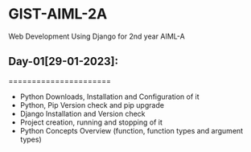 # GIST-AIML-2A
Web Development Using Django for 2nd year AIML-A

## Day-01[29-01-2023]:
======================
  - Python Downloads, Installation and Configuration of it
  - Python, Pip Version check and pip upgrade
  - Django Installation and Version check
  - Project creation, running and stopping of it
  - Python Concepts Overview (function, function types and argument types)
